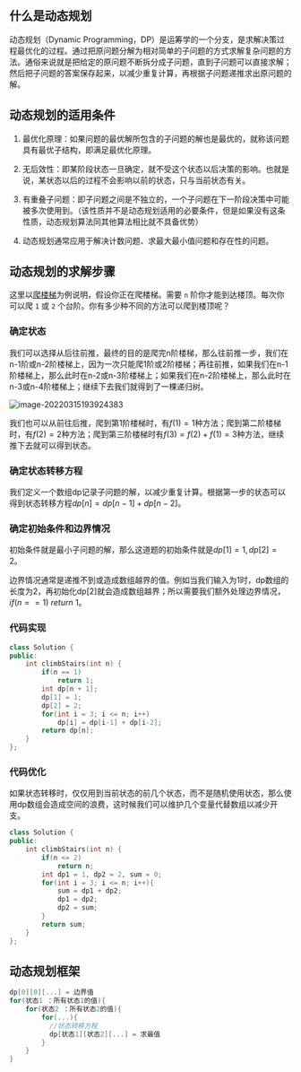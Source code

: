 ## 什么是动态规划

动态规划（Dynamic Programming，DP）是运筹学的一个分支，是求解决策过程最优化的过程。通过把原问题分解为相对简单的子问题的方式求解复杂问题的方法。通俗来说就是把给定的原问题不断拆分成子问题，直到子问题可以直接求解；然后把子问题的答案保存起来，以减少重复计算，再根据子问题递推求出原问题的解。

## 动态规划的适用条件

1. 最优化原理：如果问题的最优解所包含的子问题的解也是最优的，就称该问题具有最优子结构，即满足最优化原理。

2. 无后效性：即某阶段状态一旦确定，就不受这个状态以后决策的影响。也就是说，某状态以后的过程不会影响以前的状态，只与当前状态有关。

3. 有重叠子问题：即子问题之间是不独立的，一个子问题在下一阶段决策中可能被多次使用到。（该性质并不是动态规划适用的必要条件，但是如果没有这条性质，动态规划算法同其他算法相比就不具备优势）

4. 动态规划通常应用于解决计数问题、求最大最小值问题和存在性的问题。

## 动态规划的求解步骤

这里以[爬楼梯](https://leetcode-cn.com/problems/climbing-stairs/)为例说明，假设你正在爬楼梯。需要 `n` 阶你才能到达楼顶。每次你可以爬 `1` 或 `2` 个台阶。你有多少种不同的方法可以爬到楼顶呢？

   ### 确定状态

我们可以选择从后往前推，最终的目的是爬完n阶楼梯，那么往前推一步，我们在n-1阶或n-2阶楼梯上，因为一次只能爬1阶或2阶楼梯；再往前推，如果我们在n-1阶楼梯上，那么此时在n-2或n-3阶楼梯上；如果我们在n-2阶楼梯上，那么此时在n-3或n-4阶楼梯上；继续下去我们就得到了一棵递归树。

![image-20220315193924383](http://reujbch3s.hn-bkt.clouddn.com/img/202203151939499.png)

我们也可以从前往后推，爬到第1阶楼梯时，有$f(1)=1$种方法；爬到第二阶楼梯时，有$f(2)=2$种方法；爬到第三阶楼梯时有$f(3)=f(2)+f(1)=3$种方法，继续推下去就可以得到状态。

### 确定状态转移方程

我们定义一个数组dp记录子问题的解，以减少重复计算。根据第一步的状态可以得到状态转移方程$dp[n]=dp[n-1]+dp[n-2]$。

### 确定初始条件和边界情况

初始条件就是最小子问题的解，那么这道题的初始条件就是$dp[1]=1,dp[2]=2$。

边界情况通常是递推不到或造成数组越界的值。例如当我们输入为1时，dp数组的长度为2，再初始化dp[2]就会造成数组越界；所以需要我们额外处理边界情况，$if(n == 1)\ return \ 1$。

### 代码实现

~~~c++
class Solution {
public:
    int climbStairs(int n) {
        if(n == 1)
            return 1;
        int dp[n + 1];
        dp[1] = 1;
        dp[2] = 2;
        for(int i = 3; i <= n; i++)
            dp[i] = dp[i-1] + dp[i-2];
        return dp[n];
    }
};
~~~

### 代码优化

如果状态转移时，仅仅用到当前状态的前几个状态，而不是随机使用状态，那么使用dp数组会造成空间的浪费，这时候我们可以维护几个变量代替数组以减少开支。

~~~c++
class Solution {
public:
    int climbStairs(int n) {
        if(n <= 2)
            return n;
        int dp1 = 1, dp2 = 2, sum = 0;
        for(int i = 3; i <= n; i++){
            sum = dp1 + dp2;
            dp1 = dp2;
            dp2 = sum;
        }
        return sum;
    }
};
~~~

## 动态规划框架

~~~c++
dp[0][0][...] = 边界值
for(状态1 ：所有状态1的值){
    for(状态2 ：所有状态2的值){
        for(...){
          //状态转移方程
          dp[状态1][状态2][...] = 求最值
        }
    }
}
~~~

